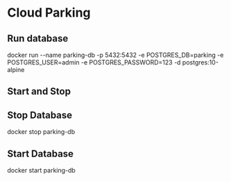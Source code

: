 # Cloud Parking

## Run database
docker run --name parking-db -p 5432:5432 -e POSTGRES_DB=parking -e POSTGRES_USER=admin -e POSTGRES_PASSWORD=123 -d postgres:10-alpine

## Start and Stop
## Stop Database ##
docker stop parking-db
## Start Database ##
docker start parking-db
